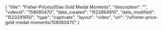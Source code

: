 {
    "title": "Fisher-Price\u00ae Gold Medal Moments",
    "description": "",
    "videoid": "158060470",
    "date_created": "1522864810",
    "date_modified": "1523291650",
    "type": "captivate",
    "layout": "video",
    "url": "\/v\/fisher-price-gold-medal-moments\/158060470"
}